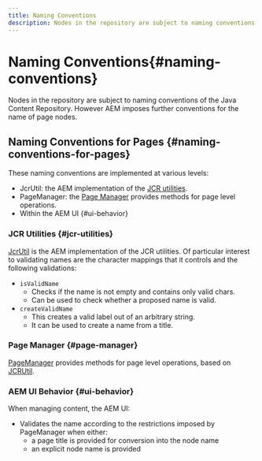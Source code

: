```yaml
---
title: Naming Conventions
description: Nodes in the repository are subject to naming conventions of the Java Content Repository
---
```


# Naming Conventions{#naming-conventions}

Nodes in the repository are subject to naming conventions of the Java Content Repository. However AEM imposes further conventions for the name of page nodes.

## Naming Conventions for Pages {#naming-conventions-for-pages}

These naming conventions are implemented at various levels:

* JcrUtil: the AEM implementation of the [JCR utilities](#jcr-utilities).
* PageManager: the [Page Manager](#page-manager) provides methods for page level operations.
* Within the AEM UI {#ui-behavior}

### JCR Utilities {#jcr-utilities}

[JcrUtil](https://helpx.adobe.com/experience-manager/6-5/sites/developing/using/reference-materials/javadoc/index.html?com/day/cq/commons/jcr/JcrUtil.html) is the AEM implementation of the JCR utilities. Of particular interest to validating names are the character mappings that it controls and the following validations:

* `isValidName`
  * Checks if the name is not empty and contains only valid chars.
  * Can be used to check whether a proposed name is valid.
* `createValidName`
  * This creates a valid label out of an arbitrary string.
  * It can be used to create a name from a title.

### Page Manager {#page-manager}

[PageManager](https://helpx.adobe.com/experience-manager/6-5/sites/developing/using/reference-materials/javadoc/com/day/cq/wcm/api/PageManager.html) provides methods for page level operations, based on [JCRUtil](#jcr-utilities).

### AEM UI Behavior {#ui-behavior}

When managing content, the AEM UI:

* Validates the name according to the restrictions imposed by PageManager when either:
  * a page title is provided for conversion into the node name
  * an explicit node name is provided
